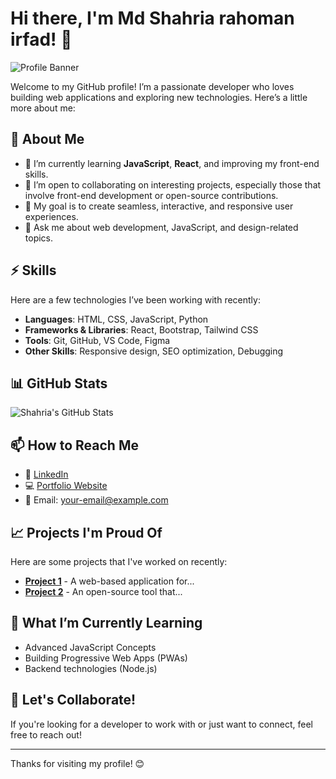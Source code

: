 # Hi there, I'm Md Shahria rahoman irfad! 👋

![Profile Banner](https://www.example.com/sample-banner.jpg)  
<!-- Replace this with your own banner image or remove this line -->

Welcome to my GitHub profile! I’m a passionate developer who loves building web applications and exploring new technologies. Here’s a little more about me:

## 🚀 About Me
- 🌱 I’m currently learning **JavaScript**, **React**, and improving my front-end skills.
- 💼 I’m open to collaborating on interesting projects, especially those that involve front-end development or open-source contributions.
- 🎯 My goal is to create seamless, interactive, and responsive user experiences.
- 💬 Ask me about web development, JavaScript, and design-related topics.

## ⚡ Skills
Here are a few technologies I’ve been working with recently:

- **Languages**: HTML, CSS, JavaScript, Python
- **Frameworks & Libraries**: React, Bootstrap, Tailwind CSS
- **Tools**: Git, GitHub, VS Code, Figma
- **Other Skills**: Responsive design, SEO optimization, Debugging

## 📊 GitHub Stats
![Shahria's GitHub Stats](https://github-readme-stats.vercel.app/api?username=your-github-username&show_icons=true&theme=radical)  
<!-- Replace 'your-github-username' with your actual GitHub username -->

## 📫 How to Reach Me
- 💼 [LinkedIn](https://www.linkedin.com/in/your-linkedin-url)  
- 💻 [Portfolio Website](https://your-portfolio-url.com)  
- 📧 Email: your-email@example.com

## 📈 Projects I'm Proud Of
Here are some projects that I've worked on recently:

- [**Project 1**](https://github.com/your-project-link) - A web-based application for...
- [**Project 2**](https://github.com/your-project-link) - An open-source tool that...

## 🧠 What I’m Currently Learning
- Advanced JavaScript Concepts
- Building Progressive Web Apps (PWAs)
- Backend technologies (Node.js)

## 🤝 Let's Collaborate!
If you're looking for a developer to work with or just want to connect, feel free to reach out!

---

Thanks for visiting my profile! 😊
